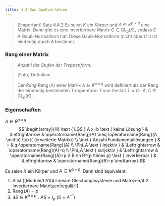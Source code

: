 ```yaml
---
title: 4.4 Das Gaußverfahren
---
```


> [!important] Satz  4.4.2
> Es seien $K$ ein Körper und $A \in K^{p \times q}$ eine Matrix. Dann gibt es eine invertierbare Matrix $C \in \mathrm{GL}_p(K)$, sodass $C \cdot A$ Gauß-Normalform hat.
> Diese Gauß-Normalform (nicht aber $C$ !) ist eindeutig durch $A$ bestimmt.

### Rang einer Matrix

> *Anzahl der Stufen der Treppenform.*

> [!info] Definition 
> 
> Der *Rang* $\operatorname{Rang}(A)$ einer Matrix $A \in K^{p \times q}$ wird definiert als der Rang der eindeutig bestimmten Treppenform $T$ von Gestalt $T=C \cdot A, \ C \in \mathrm{GL}_p(K)$.
 
### Eigenschaften

$A \in R^{p \times q}$
$$
\begin{array}{lll}
\text { LGS } A x=b \text { keine Lösung } & \Leftrightarrow & \operatorname{Rang}(A) \neq \operatorname{Rang}(A \mid b) \text{ (erweiterte Matrix)} \\
\text { Anzahl Fundamentallösungen } & = & q-\operatorname{Rang}(A) \\
\Phi_A \text { injektiv } & \Leftrightarrow & \operatorname{Rang}(A)=q \\
\Phi_A \text { surjektiv } & \Leftrightarrow & \operatorname{Rang}(A)=p \\
B \in R^{p \times p} \text { invertierbar } & \Leftrightarrow & \operatorname{Rang}(B)=p
\end{array}
$$

Es seien $K$ ein Körper und $A \in K^{p \times p}$. Dann sind äquivalent:
1. $A$ ist [[Module/LA1/4 Lineare Gleichungssysteme und Matrizen/4.2 Invertierbare Matritzen|regulär]]
2. $\operatorname{Rang}(A)=p$
3. $\exists S \in K^{p \times p}: A S=I_p$ ($S=A^{-1}$)